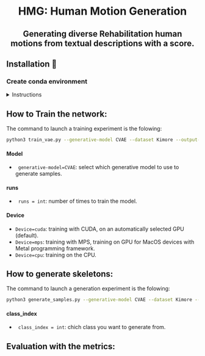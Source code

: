 <div align="center">

# HMG: Human Motion Generation
## Generating diverse Rehabilitation human motions from textual descriptions with a score.

</div>

## Installation :construction_worker:


### Create conda environment

<details><summary>Instructions</summary>

```
conda create python=3.10 --name py310
conda activate py310
```
Install the following packages:
```bash

pip install torchvisison = 0.17
pip install numpy
pip install imageio
pip install pandas
pip install seaborn
pip install matplotlib
pip install scikit-learn
```
The code was tested on Python 3.10.13 and PyTorch 2.2

</details>


## How to Train the network:


The command to launch a training experiment is the folowing:
```bash
python3 train_vae.py --generative-model CVAE --dataset Kimore --output-directory results/ --runs 5 --weight-rec 0.9 --weight-kl 1e-3 --epochs 2000 --device cuda

```
#### Model
- `` generative-model=CVAE``: select which generative model to use to generate samples.
#### runs
- `` runs = int``: number of times to train the model.

#### Device
- ``Device=cuda``: training with CUDA, on an automatically selected GPU (default).
- ``Device=mps``: training with MPS, training on GPU for MacOS devices with Metal programming framework.
- ``Device=cpu``: training on the CPU.
## How to generate skeletons:
The command to launch a generation experiment is the folowing:
```bash
python3 generate_samples.py --generative-model CVAE --dataset Kimore --output-directory results/ --device cuda --class_index 0

```
#### class_index
- `` class_index = int``: chich class you want to generate from.

## Evaluation with the metrics:



